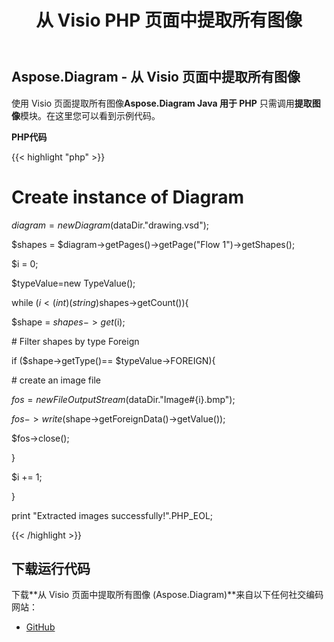 ﻿---
title: 从 Visio PHP 页面中提取所有图像
type: docs
weight: 30
url: /zh/java/extract-all-images-from-a-visio-page-in-php/
---
## **Aspose.Diagram - 从 Visio 页面中提取所有图像**
使用 Visio 页面提取所有图像**Aspose.Diagram Java 用于 PHP** 只需调用**提取图像**模块。在这里您可以看到示例代码。

**PHP代码**

{{< highlight "php" >}}

 # Create instance of Diagram

$diagram = new Diagram($dataDir."drawing.vsd");

$shapes = $diagram->getPages()->getPage("Flow 1")->getShapes();

$i = 0;

$typeValue=new TypeValue();

while ($i <(int)(string)$shapes->getCount()){

$shape = $shapes->get($i);

\# Filter shapes by type Foreign

if ($shape->getType()== $typeValue->FOREIGN){

\# create an image file

$fos = new FileOutputStream($dataDir."Image#{i}.bmp");

$fos->write($shape->getForeignData()->getValue());

$fos->close();

}

$i += 1;

}

print "Extracted images successfully!".PHP_EOL;

{{< /highlight >}}
## **下载运行代码**
下载**从 Visio 页面中提取所有图像 (Aspose.Diagram)**来自以下任何社交编码网站：

- [GitHub](https://github.com/asposediagram/Aspose.Diagram-for-Java/blob/master/Plugins/Aspose_Diagram_Java_for_PHP/src/aspose/diagram/WorkingwithShapes/ExtractImages.php)
